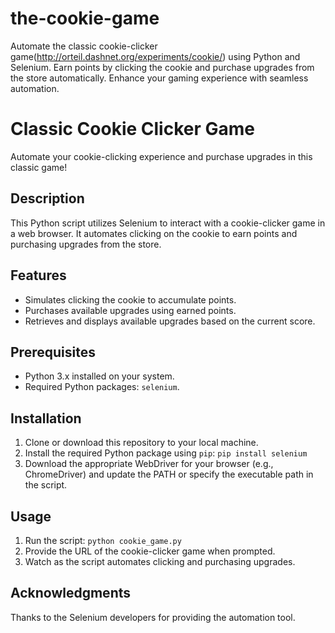 # the-cookie-game
Automate the classic cookie-clicker game(http://orteil.dashnet.org/experiments/cookie/) using Python and Selenium. Earn points by clicking the cookie and purchase upgrades from the store automatically. Enhance your gaming experience with seamless automation.

# Classic Cookie Clicker Game

Automate your cookie-clicking experience and purchase upgrades in this classic game!

## Description

This Python script utilizes Selenium to interact with a cookie-clicker game in a web browser. It automates clicking on the cookie to earn points and purchasing upgrades from the store.

## Features

- Simulates clicking the cookie to accumulate points.
- Purchases available upgrades using earned points.
- Retrieves and displays available upgrades based on the current score.

## Prerequisites

- Python 3.x installed on your system.
- Required Python packages: `selenium`.

## Installation

1. Clone or download this repository to your local machine.
2. Install the required Python package using `pip`:
  `pip install selenium`
3. Download the appropriate WebDriver for your browser (e.g., ChromeDriver) and update the PATH or specify the executable path in the script.

## Usage

1. Run the script:
  `python cookie_game.py`
2. Provide the URL of the cookie-clicker game when prompted.
3. Watch as the script automates clicking and purchasing upgrades.

## Acknowledgments

Thanks to the Selenium developers for providing the automation tool.
